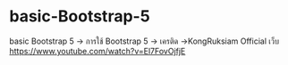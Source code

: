 # basic-Bootstrap-5
basic Bootstrap 5
 -> การใช้ Bootstrap 5 
 -> เครติด ->KongRuksiam Official เว็บ https://www.youtube.com/watch?v=El7FovOjfjE
